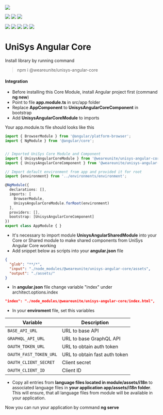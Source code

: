 [![](https://img.shields.io/badge/platform-unisys-orange.svg?style=for-the-badge)](https://unite.sk)

![](https://img.shields.io/npm/v/@weareunite/unisys-angular-core.svg?style=flat-square&colorB=red)
![](https://img.shields.io/npm/l/@weareunite/unisys-angular-core.svg?style=flat-square&colorB=red)
![](https://img.shields.io/npm/dt/@weareunite/unisys-angular-core.svg?style=flat-square&colorB=red)

![](https://img.shields.io/github/tag/weareunite/unisys-angular-core.svg?style=flat-square&colorB=blue&label=github)
![](https://img.shields.io/github/last-commit/weareunite/unisys-angular-core.svg?style=flat-square&colorB=blue)
![](https://img.shields.io/github/languages/code-size/weareunite/unisys-angular-core.svg?style=flat-square&colorB=blue)
![](https://img.shields.io/github/repo-size/weareunite/unisys-angular-core.svg?style=flat-square&colorB=blue)
![](https://img.shields.io/github/languages/count/weareunite/unisys-angular-core.svg?style=flat-square&colorB=blue)
# UniSys Angular Core
Install library by running command
> npm i @weareunite/unisys-angular-core

#### Integration
* Before installing this Core Module, install Angular project first (command **ng new**)
* Point to file **app.module.ts** in src/app folder
* Replace **AppComponent** to **UnisysAngularCoreComponent** in bootstrap
* Add **UnisysAngularCoreModule** to imports

Your app.module.ts file should looks like this

```typescript
import { BrowserModule } from '@angular/platform-browser';
import { NgModule } from '@angular/core';


// Imported UniSys Core Module and Component
import { UnisysAngularCoreModule } from '@weareunite/unisys-angular-core';
import { UnisysAngularCoreComponent } from '@weareunite/unisys-angular-core';

// Import default environment from app and provided it for root
import {environment} from '../environments/environment';

@NgModule({
  declarations: [],
  imports: [
    BrowserModule,
    UnisysAngularCoreModule.forRoot(environment)
  ],
  providers: [],
  bootstrap: [UnisysAngularCoreComponent]
})
export class AppModule { }

```

* It's necessary to import module **UnisysAngularSharedModule** into your Core or Shared module to make shared components from UniSys Angular Core working
* Add snippet below as scripts into your **angular.json** file

```json
{
  "glob": "**/*",
  "input": "./node_modules/@weareunite/unisys-angular-core/assets",
  "output": "./assets/"
}
```              
* In **angular.json** file change variable "index" under architect.options.index

```json
"index": "./node_modules/@weareunite/unisys-angular-core/index.html",
```

* In your **enviroment** file, set this variables

Variable | Description
--- | --- 
`BASE_API_URL` | URL to base API
`GRAPHQL_API_URL` | URL to base GraphQL API
`OAUTH_TOKEN_URL` | URL to obtain auth token
`OAUTH_FAST_TOKEN_URL` | URL to obtain fast auth token
`OAUTH_CLIENT_SECRET` | Client secret
`OAUTH_CLIENT_ID` | Client ID

* Copy all entries from **language files located in module/assets/i18n** to associated language files in **your application app/assets/i18n folder**. This will ensure, that all language files from module will be available in your application.

Now you can run your application by command **ng serve**
